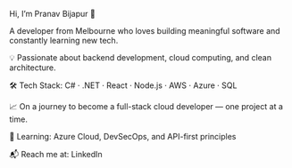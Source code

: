 Hi, I’m Pranav Bijapur 👋

A developer from Melbourne who loves building meaningful software and constantly learning new tech.

💡 Passionate about backend development, cloud computing, and clean architecture.

🛠️ Tech Stack: C# · .NET · React · Node.js · AWS · Azure · SQL

📈 On a journey to become a full-stack cloud developer — one project at a time.

🌱 Learning: Azure Cloud, DevSecOps, and API-first principles

📬 Reach me at: LinkedIn

